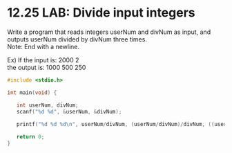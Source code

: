 # 12.25 LAB: Divide input integers

Write a program that reads integers userNum and divNum as input, and outputs userNum divided by divNum three times.   
Note: End with a newline.   

Ex) If the input is: 2000 2    
    the output is: 1000 500 250   

```c
#include <stdio.h>

int main(void) {

   int userNum, divNum;
   scanf("%d %d", &userNum, &divNum);
   
   printf("%d %d %d\n", userNum/divNum, (userNum/divNum)/divNum, ((userNum/divNum)/divNum)/divNum);

   return 0;
}
```
